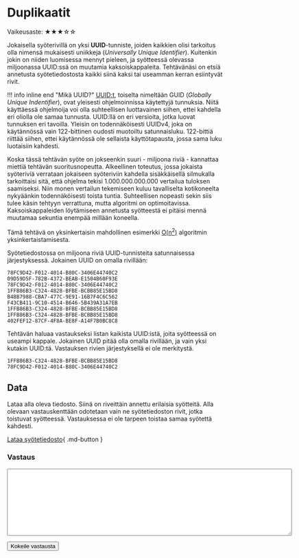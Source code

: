 # Duplikaatit
<div markdown class="info-card">
Vaikeusaste: ★★★☆☆
</div>

Jokaisella syöterivillä on yksi **UUID**-tunniste, joiden kaikkien olisi tarkoitus olla nimensä mukaisesti uniikkeja (*Universally Unique Identifier*). Kuitenkin jokin on niiden luomisessa mennyt pieleen, ja syötteessä olevassa miljoonassa UUID:ssä on muutamia kaksoiskappaleita. Tehtävänäsi on etsiä annetusta syötetiedostosta kaikki siinä kaksi tai useamman kerran esiintyvät rivit.

!!! info inline end "Mikä UUID?"
    [UUID:t](https://en.wikipedia.org/wiki/Universally_unique_identifier), toiselta nimeltään GUID (*Globally Unique Indentifier*), ovat yleisesti ohjelmoinnissa käytettyjä tunnuksia. Niitä käyttäessä ohjelmoija voi olla suhteellisen luottavainen siihen, ettei kahdella eri oliolla ole samaa tunnusta. UUID:llä on eri versioita, jotka luovat tunnuksen eri tavoilla. Yleisin on todennäköisesti UUIDv4, joka on käytännössä vain 122-bittinen oudosti muotoiltu satunnaisluku. 122-bittiä riittää siihen, ettei käytännössä ole sellaista käyttötapausta, jossa sama luku luotaisiin kahdesti.

Koska tässä tehtävän syöte on jokseenkin suuri - miljoona riviä - kannattaa miettiä tehtävän suoritusnopeutta. Alkeellinen toteutus, jossa jokaista syöteriviä verrataan jokaiseen syöteriviin kahdella sisäkkäisellä silmukalla tarkoittaisi sitä, että ohjelma tekisi 1.000.000.000.000 vertailua tuloksen saamiseksi. Niin monen vertailun tekemiseen kuluu tavalliselta kotikoneelta nykyäänkin todennäköisesti toista tuntia. Suhteellisen nopeasti sekin siis tulee käsin tehtyyn verrattuna, mutta algoritmi on optimoitavissa. Kaksoiskappaleiden löytämiseen annetusta syötteestä ei pitäisi mennä muutamaa sekuntia enempää millään koneella.

Tämä tehtävä on yksinkertaisin mahdollinen esimerkki [O(n<sup>2</sup>)](https://www.geeksforgeeks.org/analysis-algorithms-big-o-analysis/) algoritmin yksinkertaistamisesta.

Syötetiedostossa on miljoona riviä UUID-tunnisteita satunnaisessa järjestyksessä. Jokainen UUID on omalla rivillään:

```
78FC9D42-F012-4014-B80C-3406E44740C2
09D59D5F-782B-4372-BEAB-E1504B60F93E
78FC9D42-F012-4014-B80C-3406E44740C2
1FFB86B3-C324-4828-BFBE-BCBB85E15BD8
B48B7988-CBA7-477C-9E91-16B7F4C6C562
F43CB411-9C10-4514-B646-5B439A31A7EB
1FFB86B3-C324-4828-BFBE-BCBB85E15BD8
1FFB86B3-C324-4828-BFBE-BCBB85E15BD8
402FEF12-87CF-4F8A-BE8F-A14F7B0BC8C8
```

Tehtävän haluaa vastaukseksi listan kaikista UUID:istä, joita syötteessä on useampi kappale. Jokainen UUID pitää olla omalla rivillään, ja vain yksi kutakin UUID:tä. Vastauksen rivien järjestyksellä ei ole merkitystä.

```
1FFB86B3-C324-4828-BFBE-BCBB85E15BD8
78FC9D42-F012-4014-B80C-3406E44740C2
```



## Data

Lataa alla oleva tiedosto. Siinä on riveittäin annettu erilaisia syötteitä. Alla olevaan vastauskenttään odotetaan vain ne syötetiedoston rivit, jotka toistuvat syötteessä. Vastauksessa ei ole tarpeen toistaa samaa syötettä kahdesti.

[Lataa syötetiedosto](../syotteet/duplikaatti_input.txt){ .md-button }


### Vastaus

<textarea rows="10" cols="80" id="tulos"></textarea>
<button class="md-button md-button--primary" id="submit_button_list">Kokeile vastausta</button>
<div style="display: none;" id="vastaustiedosto">../../syotteet/duplikaatti_output.txt</div>
<div style="display: none;" id="tehtavatiedosto">../../syotteet/duplikaatti_input.txt</div>
<div style="text_color: red" id="virhelista"></div>


